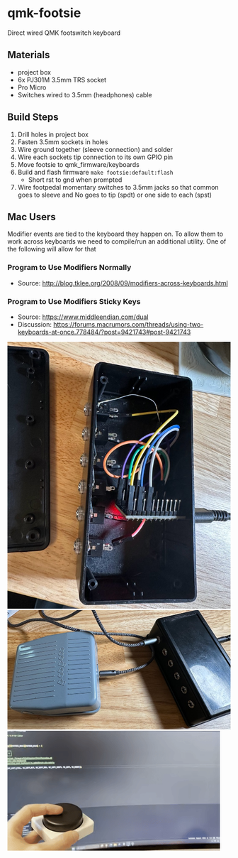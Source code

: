 # qmk-footsie
Direct wired QMK footswitch keyboard

## Materials
- project box
- 6x PJ301M 3.5mm TRS socket
- Pro Micro
- Switches wired to 3.5mm (headphones) cable

## Build Steps
1. Drill holes in project box
1. Fasten 3.5mm sockets in holes
1. Wire ground together (sleeve connection) and solder
1. Wire each sockets tip connection to its own GPIO pin
1. Move footsie to qmk_firmware/keyboards
1. Build and flash firmware `make footsie:default:flash`
    - Short rst to gnd when prompted
1. Wire footpedal momentary switches to 3.5mm jacks so that common goes to sleeve and No goes to tip (spdt) or one side to each (spst)

## Mac Users

Modifier events are tied to the keyboard they happen on. To allow them to work across keyboards we need to compile/run an additional utility. One of the following will allow for that

### Program to Use Modifiers Normally
- Source: http://blog.tklee.org/2008/09/modifiers-across-keyboards.html

### Program to Use Modifiers Sticky Keys
- Source: https://www.middleendian.com/dual
- Discussion: https://forums.macrumors.com/threads/using-two-keyboards-at-once.778484/?post=9421743#post-9421743

![Open project box showing wiring](./img/project-box-open.jpg)
![Front of project box](./img/project-box-front.jpg)
![Video of functionality](./img/project-video.gif)
